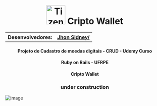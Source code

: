 <h1 align = "center" >
  <img alt="Tizen" width = "60px" src="https://logosmarcas.net/wp-content/uploads/2020/08/Bitcoin-Logo.png">
  Cripto Wallet
</h1>
<table align = "center" >
  <th>Desenvolvedores:</th>
  <th>
    <a href="https://github.com/jhonsidney">Jhon Sidney/ </a>
  </th>
 
</table>
<h4 align="center" >Projeto de Cadastro de moedas digitais - CRUD - Udemy Curso</h4>
<h4 align="center" >Ruby on Rails - UFRPE</h4>
<h4 align="center" >Cripto Wallet</h4>
<h3 align="center" >under construction </h3>



![image](https://user-images.githubusercontent.com/18706961/155847155-3d8074d4-7de7-446e-ac0b-789d3f4660c2.png)
